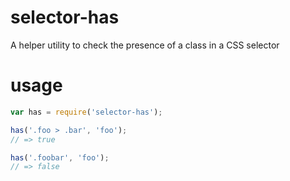 # selector-has

A helper utility to check the presence of a class in a CSS selector

# usage

```javascript
var has = require('selector-has');

has('.foo > .bar', 'foo');
// => true

has('.foobar', 'foo');
// => false

```
